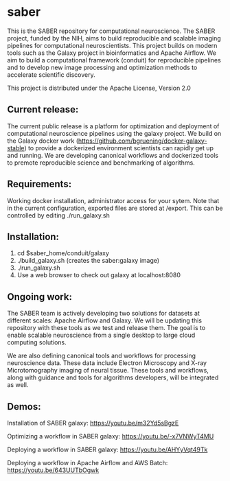 # saber
This is the SABER repository for computational neuroscience. The SABER project, funded by the NIH, aims to build reproducible and scalable imaging pipelines for computational neuroscientists. This project builds on modern tools such as the Galaxy project in bioinformatics and Apache Airflow. We aim to build a computational framework (conduit) for reproducible pipelines and to develop new image processing and optimization methods to accelerate scientific discovery.

This project is distributed under the Apache License, Version 2.0

## Current release: 

The current public release is a platform for optimization and deployment of computational neuroscience pipelines using the galaxy project. We build on the Galaxy docker work (https://github.com/bgruening/docker-galaxy-stable) to provide a dockerized environment scientists can rapidly get up and running. We are developing canonical workflows and dockerized tools to premote reproducible science and benchmarking of algorithms. 

## Requirements:
Working docker installation, administrator access for your sytem. Note that in the current configuration, exported files are stored at /export. This can be controlled by editing ./run_galaxy.sh

## Installation:

1. cd $saber_home/conduit/galaxy
2. ./build_galaxy.sh (creates the saber:galaxy image)
3. ./run_galaxy.sh
4. Use a web browser to check out galaxy at localhost:8080

## Ongoing work: 

The SABER team is actively developing two solutions for datasets at different scales: Apache Airflow and Galaxy. We will be updating this repository with these tools as we test and release them. The goal is to enable scalable neuroscience from a single desktop to large cloud computing solutions. 

We are also defining canonical tools and workflows for processing neuroscience data. These data include Electron Microscopy and X-ray Microtomography imaging of neural tissue. These tools and workflows, along with guidance and tools for algorithms developers, will be integrated as well.

## Demos: 

Installation of SABER galaxy: https://youtu.be/m32Yd5sBgzE

Optimizing a workflow in SABER galaxy: https://youtu.be/-x7VNWyT4MU

Deploying a workflow in SABER galaxy: https://youtu.be/AHYyVqt49Tk

Deploying a workflow in Apache Airflow and AWS Batch: https://youtu.be/643UUTbOgwk

